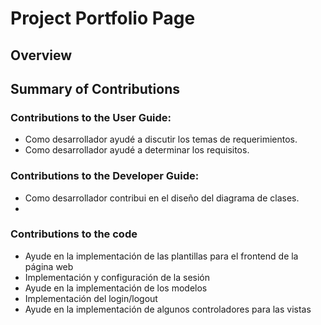 # Project Portfolio Page

## Overview

## Summary of Contributions

### Contributions to the User Guide:

- Como desarrollador ayudé a discutir los temas de requerimientos.
- Como desarrollador ayudé a determinar los requisitos.

### Contributions to the Developer Guide:
- Como desarrollador contribui en el diseño del diagrama de clases.
- 
### Contributions to the code
- Ayude en la implementación de las plantillas para el frontend de la página web
- Implementación y configuración de la sesión
- Ayude en la implementación de los modelos
- Implementación del login/logout
- Ayude en la implementación de algunos controladores para las vistas
